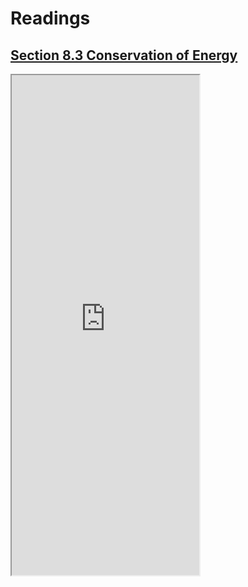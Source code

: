 # Readings

## [Section 8.3 Conservation of Energy](https://openstax.org/books/university-physics-volume-1/pages/8-3-conservation-of-energy)

<div class="container youtube">
<iframe class="responsive-iframe" src="https://openstax.org/books/university-physics-volume-1/pages/8-3-conservation-of-energy" height="800"></iframe>
</div>